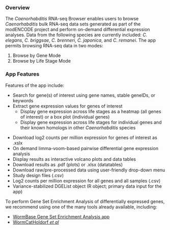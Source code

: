 ### Overview  
The *Caenorhabditis* RNA-seq Browser enables users to browse *Caenorhabditis* bulk RNA-seq data sets generated as part of the modENCODE project and perform on-demand differential expression analyses. Data from the following species are currently included: *C. elegans*, *C. briggsae*, *C. brenneri*, *C. japonica*, and *C. remanei*. The app permits
browsing RNA-seq data in two modes:

1.  Browse by Gene Mode
2.  Browse by Life Stage Mode

### App Features  
Features of the app include:

* Search for gene(s) of interest using gene names, stable geneIDs, or keywords
* Extract gene expression values for genes of interest
  - Display gene expression across life stages as a heatmap (all
genes of interest) or a box plot (individual genes)
  - Display gene expression across life stages for individual genes and their known homologs in other *Caenorhabditis* species
-   Download log2 counts per million expression for genes of
interest as .xslx
-   On demand limma-voom-based pairwise differential gene expression
analysis
-   Display results as interactive volcano plots and data tables
-   Download results as .pdf (plots) or .xlsx (datatables)
-   Download raw/pre-processed data using user-friendly drop-down menu
-   Study design files (.csv)
-   Log2 counts per million expression for all genes and all samples
(.csv)
-   Variance-stabilized DGEList object (R object; primary data input
for the app)


To perform Gene Set Enrichment Analysis of differentially expressed genes, we recommend using one of the many tools already available, including:  
- [WormBase Gene Set Enrichment Analysis app](https://wormbase.org//tools/enrichment/tea/tea.cgi)
- [WormCat](http://www.wormcat.com/)[Holdorf *et al*](https://www.ncbi.nlm.nih.gov/pmc/articles/PMC7017019/)